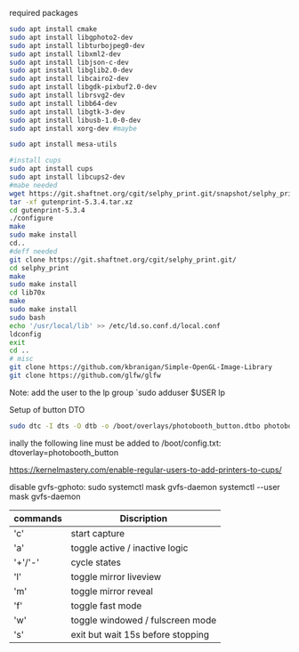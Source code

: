 required packages 

```bash
sudo apt install cmake
sudo apt install libgphoto2-dev
sudo apt install libturbojpeg0-dev 
sudo apt install libxml2-dev 
sudo apt install libjson-c-dev 
sudo apt install libglib2.0-dev
sudo apt install libcairo2-dev 
sudo apt install libgdk-pixbuf2.0-dev 
sudo apt install librsvg2-dev 
sudo apt install libb64-dev 
sudo apt install libgtk-3-dev
sudo apt install libusb-1.0-0-dev
sudo apt install xorg-dev #maybe

sudo apt install mesa-utils

#install cups
sudo apt install cups
sudo apt install libcups2-dev
#mabe needed
wget https://git.shaftnet.org/cgit/selphy_print.git/snapshot/selphy_print-gutenprint_5.3.4.tar.gz
tar -xf gutenprint-5.3.4.tar.xz
cd gutenprint-5.3.4
./configure
make
sudo make install
cd..
#deff needed
git clone https://git.shaftnet.org/cgit/selphy_print.git/
cd selphy_print
make
sudo make install
cd lib70x
make
sudo make install
sudo bash
echo '/usr/local/lib' >> /etc/ld.so.conf.d/local.conf
ldconfig
exit
cd ..
# misc
git clone https://github.com/kbranigan/Simple-OpenGL-Image-Library
git clone https://github.com/glfw/glfw
```

Note:
add the user to the lp group
`sudo adduser $USER lp

Setup of button DTO 

```bash
sudo dtc -I dts -O dtb -o /boot/overlays/photobooth_button.dtbo photobooth_button.dts
```
inally the following line must be added to /boot/config.txt:
dtoverlay=photobooth_button

https://kernelmastery.com/enable-regular-users-to-add-printers-to-cups/

disable gvfs-gphoto:
sudo systemctl mask gvfs-daemon
systemctl --user mask gvfs-daemon




commands | Discription
---------|---------------------------------
'c'      | start capture
'a'      | toggle active / inactive logic
'+'/'-'  | cycle states
'l'      | toggle mirror liveview
'm'      | toggle mirror reveal
'f'      | toggle fast mode
'w'      | toggle windowed / fulscreen mode
's'      | exit but wait 15s before stopping